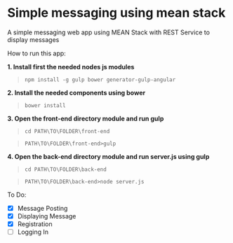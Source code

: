 # Simple messaging using mean stack
A simple messaging web app using MEAN Stack with REST Service to display messages

How to run this app:

**1. Install first the needed nodes js modules**

 > `npm install -g gulp bower generator-gulp-angular`

**2. Install the needed components using bower**

 > `bower install`
 
**3. Open the front-end directory module and run gulp**

 > `cd PATH\TO\FOLDER\front-end`
 
 > `PATH\TO\FOLDER\front-end>gulp`
 
 **4. Open the back-end directory module and run server.js using gulp**

 > `cd PATH\TO\FOLDER\back-end`
 
 > `PATH\TO\FOLDER\back-end>node server.js`

 To Do:
 - [x] Message Posting
 - [x] Displaying Message
 - [x] Registration
 - [ ] Logging In